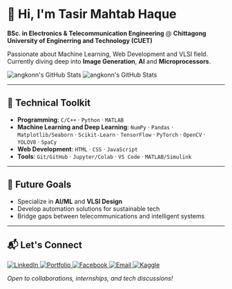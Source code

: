 # 👋 Hi, I'm Tasir Mahtab Haque  
**BSc. in Electronics & Telecommunication Engineering**
@ **Chittagong University of Enginerring and Technology (CUET)**

Passionate about Machine Learning, Web Development and VLSI field. Currently diving deep into **Image Generation**, **AI** and **Microprocessors**.  

<img src="https://github-readme-stats.vercel.app/api?username=angkonn&theme=dark&show_icons=true&hide_border=true&count_private=true" alt="angkonn's GitHub Stats" />
<img src="https://github-readme-stats.vercel.app/api/top-langs/?username=angkonn&theme=dark&show_icons=true&hide_border=true&layout=compact" alt="angkonn's GitHub Stats" />


---

## 🔧 **Technical Toolkit**  
- **Programming**: `C/C++` · `Python` · `MATLAB`  
- **Machine Learning and Deep Learning**: `NumPy` · `Pandas` · `Matplotlib/Seaborn` · `Scikit-Learn` · `TensorFlow` · `PyTorch` · `OpenCV` · `YOLOV8` · `SpaCy` 
- **Web Development**: `HTML` · `CSS` · `JavaScript`  
- **Tools**: `Git/GitHub` · `Jupyter/Colab` · `VS Code` · `MATLAB/Simulink`  

---

## 🚀 **Future Goals**  
- Specialize in **AI/ML** and **VLSI Design**  
- Develop automation solutions for sustainable tech  
- Bridge gaps between telecommunications and intelligent systems  

---

## 📬 **Let's Connect**  
<a href="https://www.linkedin.com/in/angkonnn" target="_blank" rel="noopener noreferrer">
  <img src="https://img.shields.io/badge/LinkedIn-Connect%20Professionally-0A66C2?style=flat&logo=linkedin" alt="LinkedIn">
</a>  
<a href="https://tasir-mahtab-haque.vercel.app/" target="_blank" rel="noopener noreferrer">
<img src="https://img.shields.io/badge/Portfolio-Visit%20My%20Work-2ecc71?style=flat&logo=web" alt="Portfolio">
</a> 
<a href="https://www.facebook.com/angkonnn/" target="_blank" rel="noopener noreferrer">
  <img src="https://img.shields.io/badge/Facebook-Connect%20Socially-1877F2?style=flat&logo=facebook" alt="Facebook">
</a>  
<a href="mailto:mahtabhaque2587@gmail.com" target="_blank" rel="noopener noreferrer">
  <img src="https://img.shields.io/badge/Email-Reach%20Out%20Here-D14836?style=flat&logo=gmail" alt="Email">
</a>  
<a href="https://www.kaggle.com/angkonn" target="_blank" rel="noopener noreferrer">
    <img src="https://img.shields.io/badge/Kaggle-Connect%20on%20Kaggle-20BEFF?style=flat&logo=kaggle" alt="Kaggle">
  </a>

*Open to collaborations, internships, and tech discussions!*  
